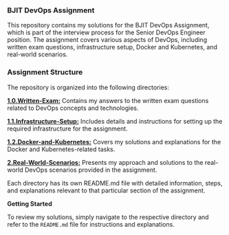 ### BJIT DevOps Assignment
This repository contains my solutions for the BJIT DevOps Assignment, which is part of the interview process for the Senior DevOps Engineer position. The assignment covers various aspects of DevOps, including written exam questions, infrastructure setup, Docker and Kubernetes, and real-world scenarios.

### Assignment Structure
The repository is organized into the following directories:

[**1.0.Written-Exam:**](1.0.Written-Exam/README.md) Contains my answers to the written exam questions related to DevOps concepts and technologies.

[**1.1.Infrastructure-Setup:**](1.1.Infrastructure-Setup/README.md) Includes details and instructions for setting up the required infrastructure for the assignment.

[**1.2.Docker-and-Kubernetes:**](1.2.Docker-and-Kubernetes/README.md) Covers my solutions and explanations for the Docker and Kubernetes-related tasks.

[**2.Real-World-Scenarios:**](2.Real-World-Scenarios/README.md) Presents my approach and solutions to the real-world DevOps scenarios provided in the assignment.

Each directory has its own README.md file with detailed information, steps, and explanations relevant to that particular section of the assignment.

**Getting Started**

To review my solutions, simply navigate to the respective directory and refer to the `README.md` file for instructions and explanations.
